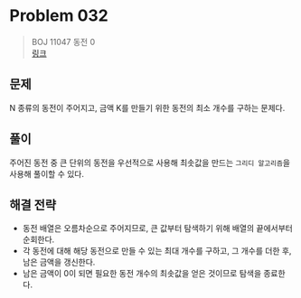 # Problem 032

> BOJ 11047 동전 0
> <br/>
> [링크](https://www.acmicpc.net/problem/11047)

## 문제

N 종류의 동전이 주어지고, 금액 K를 만들기 위한 동전의 최소 개수를 구하는 문제다.

## 풀이

주어진 동전 중 큰 단위의 동전을 우선적으로 사용해 최솟값을 만드는 `그리디 알고리즘`을 사용해 풀이할 수 있다.

## 해결 전략

- 동전 배열은 오름차순으로 주어지므로, 큰 값부터 탐색하기 위해 배열의 끝에서부터 순회한다.
- 각 동전에 대해 해당 동전으로 만들 수 있는 최대 개수를 구하고, 그 개수를 더한 후, 남은 금액을 갱신한다.
- 남은 금액이 0이 되면 필요한 동전 개수의 최솟값을 얻은 것이므로 탐색을 종료한다.